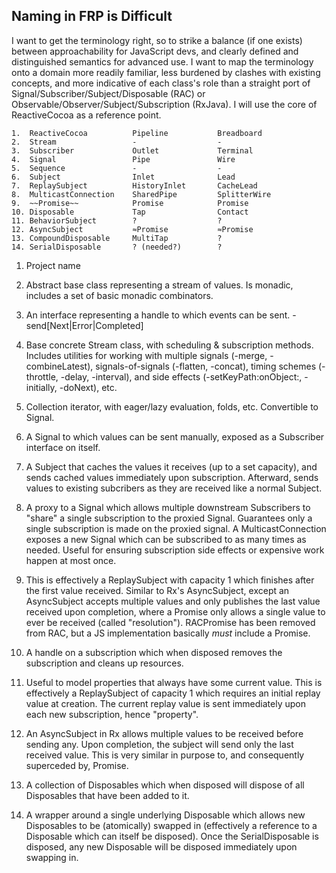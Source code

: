 Naming in FRP is Difficult
--------------------------

I want to get the terminology right, so to strike a balance (if one exists) between approachability for JavaScript devs, and clearly defined and distinguished semantics for advanced use. I want to map the terminology onto a domain more readily familiar, less burdened by clashes with existing concepts, and more indicative of each class's role than a straight port of Signal/Subscriber/Subject/Disposable (RAC) or Observable/Observer/Subject/Subscription (RxJava). I will use the core of ReactiveCocoa as a reference point.

```
1.  ReactiveCocoa          Pipeline           Breadboard
2.  Stream                 -                  -
3.  Subscriber             Outlet             Terminal
4.  Signal                 Pipe               Wire
5.  Sequence               -                  -
6.  Subject                Inlet              Lead
7.  ReplaySubject          HistoryInlet       CacheLead
8.  MulticastConnection    SharedPipe         SplitterWire
9.  ~~Promise~~            Promise            Promise
10. Disposable             Tap                Contact
11. BehaviorSubject        ?                  ?
12. AsyncSubject           ≈Promise           ≈Promise
13. CompoundDisposable     MultiTap           ?
14. SerialDisposable       ? (needed?)        ?
```

 1. Project name

 2. Abstract base class representing a stream of values. Is monadic, includes a set of basic monadic combinators.

 3. An interface representing a handle to which events can be sent. -send[Next|Error|Completed]

 4. Base concrete Stream class, with scheduling & subscription methods. Includes utilities for working with multiple signals (-merge, -combineLatest), signals-of-signals (-flatten, -concat), timing schemes (-throttle, -delay, -interval), and side effects (-setKeyPath:onObject:, -initially, -doNext), etc.

 5. Collection iterator, with eager/lazy evaluation, folds, etc. Convertible to Signal.

 6. A Signal to which values can be sent manually, exposed as a Subscriber interface on itself.

 7. A Subject that caches the values it receives (up to a set capacity), and sends cached values immediately upon subscription. Afterward, sends values to existing subcribers as they are received like a normal Subject.

 8. A proxy to a Signal which allows multiple downstream Subscribers to "share" a single subscription to the proxied Signal. Guarantees only a single subscription is made on the proxied signal. A MulticastConnection exposes a new Signal which can be subscribed to as many times as needed. Useful for ensuring subscription side effects or expensive work happen at most once.

 9. This is effectively a ReplaySubject with capacity 1 which finishes after the first value received. Similar to Rx's AsyncSubject, except an AsyncSubject accepts multiple values and only publishes the last value received upon completion, where a Promise only allows a single value to ever be received (called "resolution"). RACPromise has been removed from RAC, but a JS implementation basically *must* include a Promise.

 10. A handle on a subscription which when disposed removes the subscription and cleans up resources.

 11. Useful to model properties that always have some current value. This is effectively a ReplaySubject of capacity 1 which requires an initial replay value at creation. The current replay value is sent immediately upon each new subscription, hence "property".

 12. An AsyncSubject in Rx allows multiple values to be received before sending any. Upon completion, the subject will send only the last received value. This is very similar in purpose to, and consequently superceded by, Promise.

 13. A collection of Disposables which when disposed will dispose of all Disposables that have been added to it.

 14. A wrapper around a single underlying Disposable which allows new Disposables to be (atomically) swapped in (effectively a reference to a Disposable which can itself be disposed). Once the SerialDisposable is disposed, any new Disposable will be disposed immediately upon swapping in.
